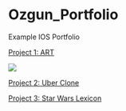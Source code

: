 # Ozgun_Portfolio
Example IOS Portfolio

[Project 1: ART](https://github.com/Ozgun92/ART)

![](https://github.com/Ozgunyildiz1/Ozgun_Portfolio/blob/main/images/Apple%20iPhone%2011%20Pro%20Max%20Screenshot%200.png)

[Project 2: Uber Clone](https://github.com/Ozgun92/Uber-Clone)

[Project 3: Star Wars Lexicon](https://github.com/Ozgun92/StarWars-Lexicon)


